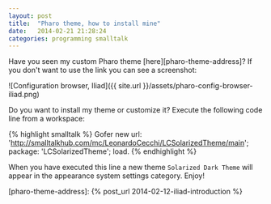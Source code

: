 ```yaml
---
layout: post
title:  "Pharo theme, how to install mine"
date:   2014-02-21 21:28:24
categories: programming smalltalk
---
```


Have you seen my custom Pharo theme [here][pharo-theme-address]? If
you don't want to use the link you can see a screenshot:

![Configuration browser, Iliad]({{ site.url }}/assets/pharo-config-browser-iliad.png)

Do you want to install my theme or customize it? Execute the following
code line from a workspace:

{% highlight smalltalk %}
Gofer new
	url: 'http://smalltalkhub.com/mc/LeonardoCecchi/LCSolarizedTheme/main';
	package: 'LCSolarizedTheme';
	load.
{% endhighlight %}

When you have executed this line a new theme `Solarized Dark Theme`
will appear in the appearance system settings category. Enjoy!

[pharo-theme-address]: {% post_url 2014-02-12-iliad-introduction %}
